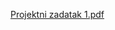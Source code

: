[Projektni zadatak 1.pdf](https://github.com/nikolinaas/MobileShop/files/14787879/Projektni.zadatak.1.pdf)
